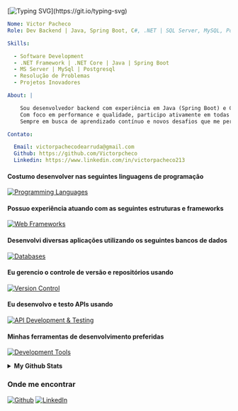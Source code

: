 [![Typing SVG](https://readme-typing-svg.demolab.com?font=Fira+Code&size=22&pause=1000&color=4682B4&center=true&vCenter=true&width=440&lines=Olá%2C+me+chamo+Victor+Pacheco!+%F0%9F%91%8B;Bem+vindo+ao+meu+perfil!)](https://git.io/typing-svg)

```yaml
Nome: Victor Pacheco
Role: Dev Backend | Java, Spring Boot, C#, .NET | SQL Server, MySQL, PostgreSQL | APIs REST

Skills:

  - Software Development
  - .NET Framework | .NET Core | Java | Spring Boot
  - MS Server | MySql | Postgresql
  - Resolução de Problemas
  - Projetos Inovadores

About: |

    Sou desenvolvedor backend com experiência em Java (Spring Boot) e C# (.NET), atuando na criação, manutenção e evolução de sistemas robustos e escaláveis. Tenho domínio em bancos de dados relacionais como SQL Server, MySQL e PostgreSQL, além de proficiência em     ferramentas de versionamento como Git, GitHub e GitLab, utilizando estratégias como Gitflow para organização de código.
    Com foco em performance e qualidade, participo ativamente em todas as etapas do desenvolvimento de software, desde a concepção até a entrega e suporte. Trabalho bem em equipes multidisciplinares, com vivência em metodologias ágeis como SCRUM e Kanban.
    Sempre em busca de aprendizado contínuo e novos desafios que me permitam crescer profissionalmente e contribuir com projetos de alto impacto.

Contato:

  Email: victorpachecodearruda@gmail.com
  Github: https://github.com/Victorpcheco
  Linkedin: https://www.linkedin.com/in/victorpacheco213
```


#### Costumo desenvolver nas seguintes linguagens de programação
[![Programming Languages](https://skillicons.dev/icons?i=cs,java)](https://skillicons.dev)

#### Possuo experiência atuando com as seguintes estruturas e frameworks
[![Web Frameworks](https://skillicons.dev/icons?i=dotnet,spring,html,css)](https://skillicons.dev)

#### Desenvolvi diversas aplicações utilizando os seguintes bancos de dados
[![Databases](https://skillicons.dev/icons?i=mysql,postgres)](https://skillicons.dev)

#### Eu gerencio o controle de versão e repositórios usando
[![Version Control](https://skillicons.dev/icons?i=git,github,gitlab)](https://skillicons.dev)

#### Eu desenvolvo e testo APIs usando
[![API Development & Testing](https://skillicons.dev/icons?i=postman,insomnia)](https://skillicons.dev)

#### Minhas ferramentas de desenvolvimento preferidas
[![Development Tools](https://skillicons.dev/icons?i=visualstudio,vscode,idea,rider)](https://skillicons.dev)

<details> 
  <summary><b>My Github Stats</b></summary>
  <br/>
  <p>
  &nbsp;
	<img src="https://github-readme-stats.vercel.app/api/top-langs?username=Victorpcheco&show_icons=true&locale=en&layout=compact&theme=tokyonight" alt="nneji123" height="192px"/>
  <br/>
	<a href="https://git.io/streak-stats">
	  <img src="https://streak-stats.demolab.com/?user=Victorpcheco&theme=tokyonight" alt="GitHub Streak" />
	</a>
  </p>
</details>

### Onde me encontrar
<p>
  <a href="https://github.com/Victorpcheco" target="_blank"><img alt="Github" src="https://img.shields.io/badge/GitHub-%2312100E.svg?&style=for-the-badge&logo=Github&logoColor=white" /></a>
  <a href="https://www.linkedin.com/in/victorpacheco213/" target="_blank"><img alt="LinkedIn" src="https://img.shields.io/badge/linkedin-%230077B5.svg?&style=for-the-badge&logo=linkedin&logoColor=white" /></a>
</p>
